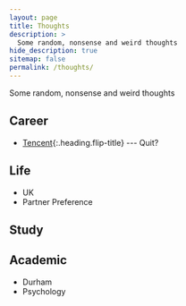 ```yaml
---
layout: page
title: Thoughts
description: >
  Some random, nonsense and weird thoughts
hide_description: true
sitemap: false
permalink: /thoughts/
---
```

Some random, nonsense and weird thoughts

## Career
* [Tencent](tencent.md){:.heading.flip-title} --- Quit?

## Life
* UK
* Partner Preference

## Study

## Academic
* Durham
* Psychology


<!---* [LICENSE]{:.heading.flip-title} --- The license of this project.
[LICENSE]: ../LICENSE.md
--->
